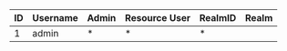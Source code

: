 | ID | Username | Admin | Resource User | RealmID | Realm |
|----|----------|-------|----------|---------|-------|
| 1 | admin| * | * | * |